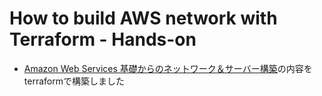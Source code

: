 # How to build AWS network with Terraform - Hands-on
- [Amazon Web Services 基礎からのネットワーク＆サーバー構築](https://www.amazon.co.jp/dp/B084QQ7TCF)の内容をterraformで構築しました

